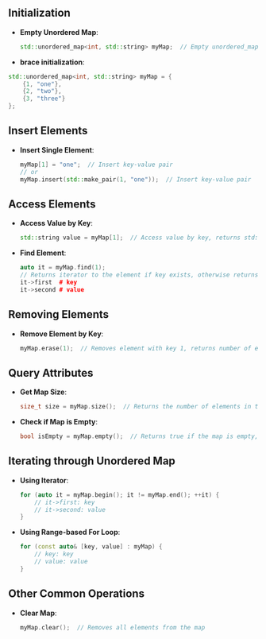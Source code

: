 ## Initialization

- **Empty Unordered Map**:

  ```cpp
  std::unordered_map<int, std::string> myMap;  // Empty unordered_map

  ```

- **brace initialization**:

```cpp
std::unordered_map<int, std::string> myMap = {
    {1, "one"},
    {2, "two"},
    {3, "three"}
};
```

## Insert Elements

- **Insert Single Element**:
  ```cpp
  myMap[1] = "one";  // Insert key-value pair
  // or
  myMap.insert(std::make_pair(1, "one"));  // Insert key-value pair
  ```

## Access Elements

- **Access Value by Key**:

  ```cpp
  std::string value = myMap[1];  // Access value by key, returns std::string
  ```

- **Find Element**:
  ```cpp
  auto it = myMap.find(1);
  // Returns iterator to the element if key exists, otherwise returns myMap.end()
  it->first  # key
  it->second # value
  ```

## Removing Elements

- **Remove Element by Key**:
  ```cpp
  myMap.erase(1);  // Removes element with key 1, returns number of elements removed (size_t)
  ```

## Query Attributes

- **Get Map Size**:

  ```cpp
  size_t size = myMap.size();  // Returns the number of elements in the map (size_t)
  ```

- **Check if Map is Empty**:
  ```cpp
  bool isEmpty = myMap.empty();  // Returns true if the map is empty, otherwise false (bool)
  ```

## Iterating through Unordered Map

- **Using Iterator**:

  ```cpp
  for (auto it = myMap.begin(); it != myMap.end(); ++it) {
      // it->first: key
      // it->second: value
  }
  ```

- **Using Range-based For Loop**:
  ```cpp
  for (const auto& [key, value] : myMap) {
      // key: key
      // value: value
  }
  ```

## Other Common Operations

- **Clear Map**:
  ```cpp
  myMap.clear();  // Removes all elements from the map
  ```
